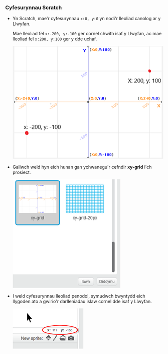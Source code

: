 ### Cyfesurynnau Scratch

+ Yn Scratch, mae'r cyfesurynnau `x:0, y:0` yn nodi'r lleoliad canolog ar y Llwyfan.
    
    Mae lleoliad fel `x:-200, y:-100` ger cornel chwith isaf y Llwyfan, ac mae lleoliad fel `x:200, y:100` ger y dde uchaf.
    
    ![Cyfesurynnau llwyfan](images/coordinates-stage.png)

+ Gallwch weld hyn eich hunan gan ychwanegu'r cefndir **xy-grid** i'ch prosiect.
    
    ![Cyfesurynnau llwyfan](images/coordinates-backdrop.png)

+ I weld cyfesurynnau lleoliad penodol, symudwch bwyntydd eich llygoden ato a gwirio'r darlleniadau islaw cornel dde isaf y Llwyfan.
    
    ![Darlleniadau'r cyfesurynnau](images/coordinates-xy-example.png)